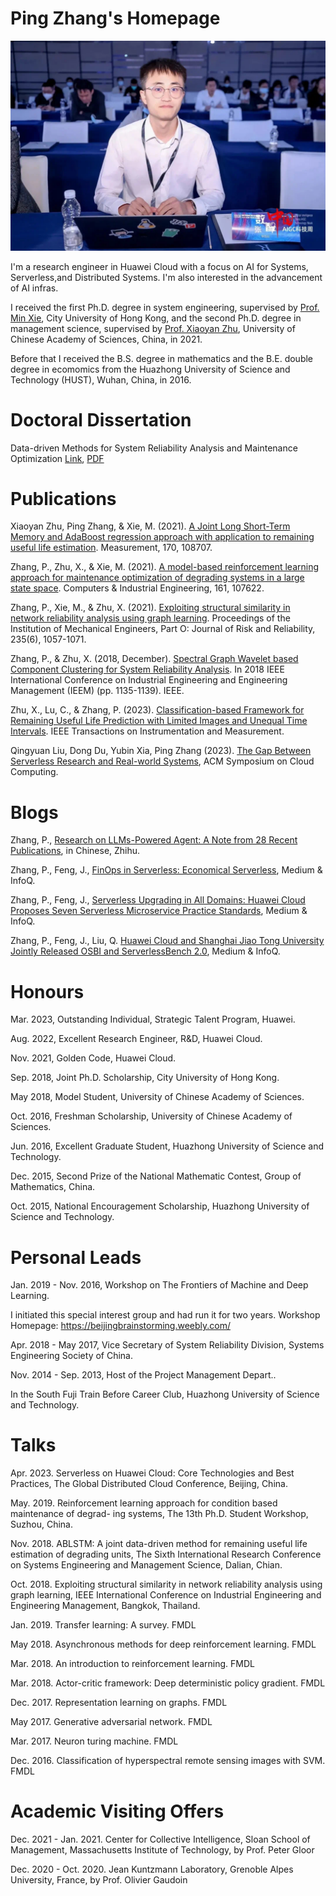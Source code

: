 # Ping Zhang's Homepage
![](WechatIMG648.jpg)

I'm a research engineer in Huawei Cloud with a focus on AI for Systems, Serverless,and Distributed Systems. I'm also interested in the advancement of AI infras.  

I received the first Ph.D. degree in system engineering, supervised by [Prof. Min Xie](https://www.cityu.edu.hk/sye/minxie.htm), City University of Hong Kong, and the second Ph.D. degree in management science, supervised by [Prof. Xiaoyan Zhu](https://people.ucas.ac.cn/~0032929), University of Chinese Academy of Sciences, China, in 2021. 

Before that I received the B.S. degree in mathematics and the B.E. double degree in ecomomics from the Huazhong University of Science and Technology (HUST), Wuhan, China, in 2016.

# Doctoral Dissertation
Data-driven Methods for System Reliability Analysis and Maintenance Optimization
[Link](https://scholars.cityu.edu.hk/en/theses/theses(3b3b864d-a669-4e00-9acd-36db594fb949).html), [PDF](http://lbapp01.lib.cityu.edu.hk/capcheck/check.php?url=http://lbms03.cityu.edu.hk/theses/c_ftt/phd-adse-80267954.pdf)

# Publications
Xiaoyan Zhu, Ping Zhang, & Xie, M. (2021). [A Joint Long Short-Term Memory and AdaBoost regression approach with application to remaining useful life estimation](https://www.sciencedirect.com/science/article/abs/pii/S0263224120312148). Measurement, 170, 108707.

Zhang, P., Zhu, X., & Xie, M. (2021). [A model-based reinforcement learning approach for maintenance optimization of degrading systems in a large state space](https://www.sciencedirect.com/science/article/abs/pii/S036083522100526X). Computers & Industrial Engineering, 161, 107622.

Zhang, P., Xie, M., & Zhu, X. (2021). [Exploiting structural similarity in network reliability analysis using graph learning](https://journals.sagepub.com/doi/abs/10.1177/1748006X211009329?journalCode=pioa). Proceedings of the Institution of Mechanical Engineers, Part O: Journal of Risk and Reliability, 235(6), 1057-1071.

Zhang, P., & Zhu, X. (2018, December). [Spectral Graph Wavelet based Component Clustering for System Reliability Analysis](https://ieeexplore.ieee.org/document/8607637). In 2018 IEEE International Conference on Industrial Engineering and Engineering Management (IEEM) (pp. 1135-1139). IEEE.

Zhu, X., Lu, C., & Zhang, P. (2023). [Classification-based Framework for Remaining Useful Life Prediction with Limited Images and Unequal Time Intervals](https://ieeexplore.ieee.org/document/10224272). IEEE Transactions on Instrumentation and Measurement.

Qingyuan Liu, Dong Du, Yubin Xia, Ping Zhang (2023). [The Gap Between Serverless Research and Real-world Systems](https://acmsocc.org/2023/accepted-papers.html), ACM Symposium on Cloud Computing.

# Blogs
Zhang, P., [Research on LLMs-Powered Agent: A Note from 28 Recent Publications](https://zhuanlan.zhihu.com/p/662506575), in Chinese, Zhihu.

Zhang, P., Feng, J., [FinOps in Serverless: Economical Serverless](https://medium.com/@pingzhang8-c/finops-in-serverless-economical-serverless-9221fbc8e9ae), Medium & InfoQ.

Zhang, P., Feng, J., [Serverless Upgrading in All Domains: Huawei Cloud Proposes Seven Serverless Microservice Practice Standards](https://medium.com/@pingzhang8-c/serverless-upgrading-in-all-domains-huawei-cloud-proposes-seven-serverless-microservice-practice-c2c4bb328a8b), Medium & InfoQ.

Zhang, P., Feng, J., Liu, Q. [Huawei Cloud and Shanghai Jiao Tong University Jointly Released OSBI and ServerlessBench 2.0](https://medium.com/@pingzhang8-c/huawei-cloud-and-shanghai-jiao-tong-university-jointly-released-osbi-and-serverlessbench-2-0-a42b7ae868d4), Medium & InfoQ.

# Honours
Mar.  2023, Outstanding Individual, Strategic Talent Program, Huawei.

Aug.  2022, Excellent Research Engineer, R&D, Huawei Cloud.

Nov.  2021, Golden Code, Huawei Cloud.

Sep.  2018, Joint Ph.D. Scholarship, City University of Hong Kong.

May  2018, Model Student, University of Chinese Academy of Sciences.

Oct.  2016, Freshman Scholarship, University of Chinese Academy of Sciences.

Jun.  2016, Excellent Graduate Student, Huazhong University of Science and Technology.

Dec.  2015, Second Prize of the National Mathematic Contest, Group of Mathematics, China.

Oct.  2015, National Encouragement Scholarship, Huazhong University of Science and Technology.

# Personal Leads
Jan. 2019 - Nov. 2016, Workshop on The Frontiers of Machine and Deep Learning. 

I initiated this special interest group and had run it for two years. Workshop Homepage: https://beijingbrainstorming.weebly.com/

Apr. 2018 - May 2017, Vice Secretary of System Reliability Division, Systems Engineering Society of China.

Nov. 2014 - Sep. 2013, Host of the Project Management Depart..

In the South Fuji Train Before Career Club, Huazhong University of Science and Technology.

# Talks
Apr. 2023. Serverless on Huawei Cloud: Core Technologies and Best Practices, The Global Distributed Cloud Conference, Beijing, China.

May. 2019. Reinforcement learning approach for condition based maintenance of degrad- ing systems, The 13th Ph.D. Student Workshop, Suzhou, China.

Nov. 2018. ABLSTM: A joint data-driven method for remaining useful life estimation of degrading units, The Sixth International Research Conference on Systems Engineering and Management Science, Dalian, Chian.

Oct. 2018. Exploiting structural similarity in network reliability analysis using graph learning, IEEE International Conference on Industrial Engineering and Engineering Management, Bangkok, Thailand.

Jan. 2019. Transfer learning: A survey. FMDL

May 2018. Asynchronous methods for deep reinforcement learning. FMDL

Mar. 2018. An introduction to reinforcement learning. FMDL

Mar. 2018. Actor-critic framework: Deep deterministic policy gradient. FMDL

Dec. 2017. Representation learning on graphs. FMDL

May 2017. Generative adversarial network. FMDL

Mar. 2017. Neuron turing machine. FMDL

Dec. 2016. Classification of hyperspectral remote sensing images with SVM. FMDL

# Academic Visiting Offers
Dec. 2021 - Jan. 2021. Center for Collective Intelligence, Sloan School of Management, Massachusetts Institute of Technology, by Prof. Peter Gloor

Dec. 2020 - Oct. 2020. Jean Kuntzmann Laboratory, Grenoble Alpes University, France, by Prof. Olivier Gaudoin
